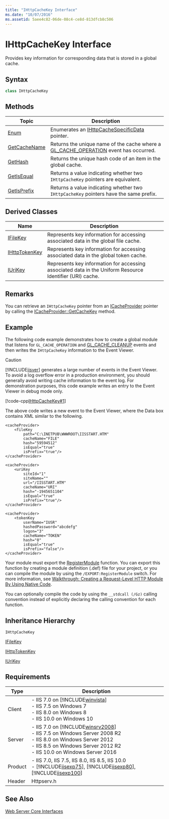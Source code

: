 ```yaml
---
title: "IHttpCacheKey Interface"
ms.date: "10/07/2016"
ms.assetid: 5aee4c82-06de-08c4-ce8d-813dfcb8c506
---
```

# IHttpCacheKey Interface
Provides key information for corresponding data that is stored in a global cache.  
  
## Syntax  
  
```cpp  
class IHttpCacheKey  
```  
  
## Methods  
  
|Topic|Description|  
|-----------|-----------------|  
|[Enum](../../web-development-reference/native-code-api-reference/ihttpcachekey-enum-method.md)|Enumerates an [IHttpCacheSpecificData](../../web-development-reference/native-code-api-reference/ihttpcachespecificdata-interface.md) pointer.|  
|[GetCacheName](../../web-development-reference/native-code-api-reference/ihttpcachekey-getcachename-method.md)|Returns the unique name of the cache where a [GL_CACHE_OPERATION](../../web-development-reference/native-code-api-reference/request-processing-constants.md) event has occurred.|  
|[GetHash](../../web-development-reference/native-code-api-reference/ihttpcachekey-gethash-method.md)|Returns the unique hash code of an item in the global cache.|  
|[GetIsEqual](../../web-development-reference/native-code-api-reference/ihttpcachekey-getisequal-method.md)|Returns a value indicating whether two `IHttpCacheKey` pointers are equivalent.|  
|[GetIsPrefix](../../web-development-reference/native-code-api-reference/ihttpcachekey-getisprefix-method.md)|Returns a value indicating whether two `IHttpCacheKey` pointers have the same prefix.|  
  
## Derived Classes  
  
|Name|Description|  
|----------|-----------------|  
|[IFileKey](../../web-development-reference/native-code-api-reference/ifilekey-interface.md)|Represents key information for accessing associated data in the global file cache.|  
|[IHttpTokenKey](../../web-development-reference/native-code-api-reference/ihttptokenkey-interface.md)|Represents key information for accessing associated data in the global token cache.|  
|[IUriKey](../../web-development-reference/native-code-api-reference/iurikey-interface.md)|Represents key information for accessing associated data in the Uniform Resource Identifier (URI) cache.|  
  
## Remarks  
 You can retrieve an `IHttpCacheKey` pointer from an [ICacheProvider](../../web-development-reference/native-code-api-reference/icacheprovider-interface.md) pointer by calling the [ICacheProvider::GetCacheKey](../../web-development-reference/native-code-api-reference/icacheprovider-getcachekey-method.md) method.  
  
## Example  
 The following code example demonstrates how to create a global module that listens for `GL_CACHE_OPERATION` and [GL_CACHE_CLEANUP](../../web-development-reference/native-code-api-reference/request-processing-constants.md) events and then writes the `IHttpCacheKey` information to the Event Viewer.  
  
> [!CAUTION]
>  [!INCLUDE[iisver](../../wmi-provider/includes/iisver-md.md)] generates a large number of events in the Event Viewer. To avoid a log overflow error in a production environment, you should generally avoid writing cache information to the event log. For demonstration purposes, this code example writes an entry to the Event Viewer in debug mode only.  
  
 [!code-cpp[IHttpCacheKey#1](../../../samples/snippets/cpp/VS_Snippets_IIS/IIS7/IHttpCacheKey/cpp/IHttpCacheKey.cpp#1)]  
  
 The above code writes a new event to the Event Viewer, where the Data box contains XML similar to the following.  
  
```  
<cacheProvider>  
    <fileKey   
        path="C:\INETPUB\WWWROOT\IISSTART.HTM"   
        cacheName="FILE"   
        hash="59594512"   
        isEqual="true"   
        isPrefix="true"/>  
</cacheProvider>  
```  
  
```  
<cacheProvider>  
    <uriKey   
        siteId="1"   
        siteName=""   
        url="/IISSTART.HTM"   
        cacheName="URI"   
        hash="-1945651104"   
        isEqual="true"   
        isPrefix="true"/>  
</cacheProvider>  
```  
  
```  
<cacheProvider>  
    <tokenKey   
        userName="IUSR"   
        hashedPassword="abcdefg"   
        logon="3"   
        cacheName="TOKEN"   
        hash="0"   
        isEqual="true"   
        isPrefix="false"/>  
</cacheProvider>  
```  
  
 Your module must export the [RegisterModule](../../web-development-reference/native-code-api-reference/pfn-registermodule-function.md) function. You can export this function by creating a module definition (.def) file for your project, or you can compile the module by using the `/EXPORT:RegisterModule` switch. For more information, see [Walkthrough: Creating a Request-Level HTTP Module By Using Native Code](../../web-development-reference/native-code-development-overview/walkthrough-creating-a-request-level-http-module-by-using-native-code.md).  
  
 You can optionally compile the code by using the `__stdcall (/Gz)` calling convention instead of explicitly declaring the calling convention for each function.  
  
## Inheritance Hierarchy  
 `IHttpCacheKey`  
  
 [IFileKey](../../web-development-reference/native-code-api-reference/ifilekey-interface.md)  
  
 [IHttpTokenKey](../../web-development-reference/native-code-api-reference/ihttptokenkey-interface.md)  
  
 [IUriKey](../../web-development-reference/native-code-api-reference/iurikey-interface.md)  
  
## Requirements  
  
|Type|Description|  
|----------|-----------------|  
|Client|-   IIS 7.0 on [!INCLUDE[winvista](../../wmi-provider/includes/winvista-md.md)]<br />-   IIS 7.5 on Windows 7<br />-   IIS 8.0 on Windows 8<br />-   IIS 10.0 on Windows 10|  
|Server|-   IIS 7.0 on [!INCLUDE[winsrv2008](../../wmi-provider/includes/winsrv2008-md.md)]<br />-   IIS 7.5 on Windows Server 2008 R2<br />-   IIS 8.0 on Windows Server 2012<br />-   IIS 8.5 on Windows Server 2012 R2<br />-   IIS 10.0 on Windows Server 2016|  
|Product|-   IIS 7.0, IIS 7.5, IIS 8.0, IIS 8.5, IIS 10.0<br />-   [!INCLUDE[iisexp75](../../web-development-reference/native-code-api-reference/includes/iisexp75-md.md)], [!INCLUDE[iisexp80](../../web-development-reference/native-code-api-reference/includes/iisexp80-md.md)], [!INCLUDE[iisexp100](../../web-development-reference/native-code-api-reference/includes/iisexp100-md.md)]|  
|Header|Httpserv.h|  
  
## See Also  
 [Web Server Core Interfaces](../../web-development-reference/native-code-api-reference/web-server-core-interfaces.md)